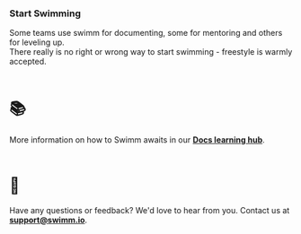 ### Start Swimming

Some teams use swimm for documenting, some for mentoring and others for leveling up. </br>
There really is no right or wrong way to start swimming - freestyle is warmly accepted. 
</br></br>

# 📚  </br> 
More information on how to Swimm awaits in our **[Docs learning hub](https://docs.swimm.io/en/collections/2510899-swimm-docs)**.</br></br>

# 💬  </br>
Have any questions or feedback? We'd love to hear from you. Contact us at **support@swimm.io**.</br></br>
